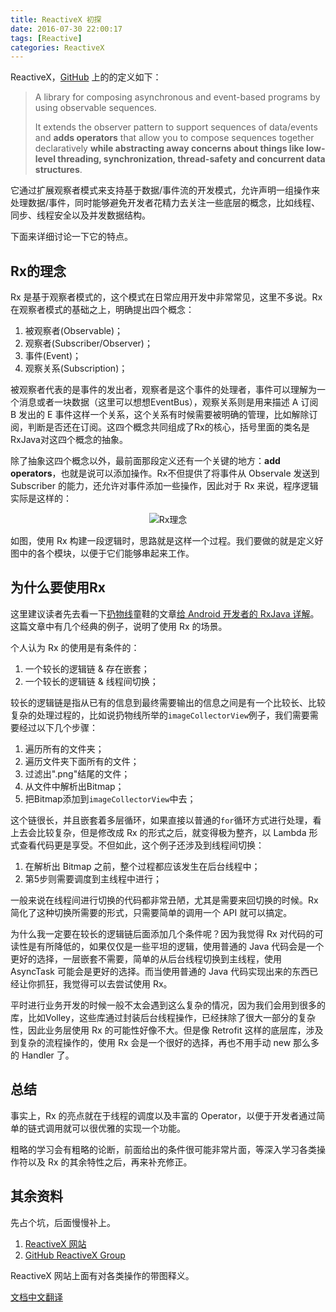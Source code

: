 ```yaml
---
title: ReactiveX 初探
date: 2016-07-30 22:00:17
tags: [Reactive]
categories: ReactiveX
---
```


ReactiveX，[GitHub](https://github.com/ReactiveX/RxJava) 上的的定义如下：
>A library for composing asynchronous and event-based programs by using observable sequences.
>
>It extends the observer pattern to support sequences of data/events and __adds operators__ that allow you to compose sequences together declaratively __while abstracting away concerns about things like low-level threading, synchronization, thread-safety and concurrent data structures__.

它通过扩展观察者模式来支持基于数据/事件流的开发模式，允许声明一组操作来处理数据/事件，同时能够避免开发者花精力去关注一些底层的概念，比如线程、同步、线程安全以及并发数据结构。

下面来详细讨论一下它的特点。<!--more-->

## Rx的理念
Rx 是基于观察者模式的，这个模式在日常应用开发中非常常见，这里不多说。Rx 在观察者模式的基础之上，明确提出四个概念：

1. 被观察者(Observable)；
2. 观察者(Subscriber/Observer)；
3. 事件(Event)；
4. 观察关系(Subscription)；

被观察者代表的是事件的发出者，观察者是这个事件的处理者，事件可以理解为一个消息或者一块数据（这里可以想想EventBus），观察关系则是用来描述 A 订阅 B 发出的 E 事件这样一个关系，这个关系有时候需要被明确的管理，比如解除订阅，判断是否还在订阅。这四个概念共同组成了Rx的核心，括号里面的类名是RxJava对这四个概念的抽象。

除了抽象这四个概念以外，最前面那段定义还有一个关键的地方：__add operators__，也就是说可以添加操作。Rx不但提供了将事件从 Observale 发送到 Subscriber 的能力，还允许对事件添加一些操作，因此对于 Rx 来说，程序逻辑实际是这样的：

<div align="center"><img src="http://7xktd8.com1.z0.glb.clouddn.com/Rx理念.png" alt="Rx理念"/></div>

如图，使用 Rx 构建一段逻辑时，思路就是这样一个过程。我们要做的就是定义好图中的各个模块，以便于它们能够串起来工作。

## 为什么要使用Rx
这里建议读者先去看一下[扔物线](https://github.com/rengwuxian)童鞋的文章[给 Android 开发者的 RxJava 详解](http://gank.io/post/560e15be2dca930e00da1083)。这篇文章中有几个经典的例子，说明了使用 Rx 的场景。

个人认为 Rx 的使用是有条件的：

1. 一个较长的逻辑链 & 存在嵌套；
2. 一个较长的逻辑链 & 线程间切换；

较长的逻辑链是指从已有的信息到最终需要输出的信息之间是有一个比较长、比较复杂的处理过程的，比如说扔物线所举的`imageCollectorView`例子，我们需要需要经过以下几个步骤：

1. 遍历所有的文件夹；
2. 遍历文件夹下面所有的文件；
3. 过滤出".png"结尾的文件；
4. 从文件中解析出Bitmap；
5. 把Bitmap添加到`imageCollectorView`中去；

这个链很长，并且嵌套着多层循环，如果直接以普通的`for`循环方式进行处理，看上去会比较复杂，但是修改成 Rx 的形式之后，就变得极为整齐，以 Lambda 形式查看代码更是享受。不但如此，这个例子还涉及到线程间切换：

1. 在解析出 Bitmap 之前，整个过程都应该发生在后台线程中；
2. 第5步则需要调度到主线程中进行；

一般来说在线程间进行切换的代码都非常丑陋，尤其是需要来回切换的时候。Rx 简化了这种切换所需要的形式，只需要简单的调用一个 API 就可以搞定。

为什么我一定要在较长的逻辑链后面添加几个条件呢？因为我觉得 Rx 对代码的可读性是有所降低的，如果仅仅是一些平坦的逻辑，使用普通的 Java 代码会是一个更好的选择，一层嵌套不需要，简单的从后台线程切换到主线程，使用 AsyncTask 可能会是更好的选择。而当使用普通的 Java 代码实现出来的东西已经让你抓狂，我觉得可以去尝试使用 Rx。

平时进行业务开发的时候一般不太会遇到这么复杂的情况，因为我们会用到很多的库，比如Volley，这些库通过封装后台线程操作，已经抹除了很大一部分的复杂性，因此业务层使用 Rx 的可能性好像不大。但是像 Retrofit 这样的底层库，涉及到复杂的流程操作的，使用 Rx 会是一个很好的选择，再也不用手动 new 那么多的 Handler 了。

## 总结
事实上，Rx 的亮点就在于线程的调度以及丰富的 Operator，以便于开发者通过简单的链式调用就可以很优雅的实现一个功能。

粗略的学习会有粗略的论断，前面给出的条件很可能非常片面，等深入学习各类操作符以及 Rx 的其余特性之后，再来补充修正。

## 其余资料
先占个坑，后面慢慢补上。

1. [ReactiveX 网站](http://reactivex.io/intro.html)
2. [GitHub ReactiveX Group](https://github.com/ReactiveX)

ReactiveX 网站上面有对各类操作的带图释义。

[文档中文翻译](https://www.gitbook.com/book/mcxiaoke/rxdocs/details)